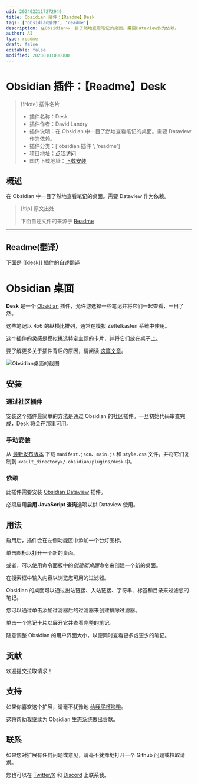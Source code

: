 ```yaml
---
uid: 2024022117272949
title: Obsidian 插件：【Readme】Desk
tags: ['obsidian插件', 'readme']
description: 在Obsidian中一目了然地查看笔记的桌面。需要Dataview作为依赖。
author: AI
type: readme
draft: false
editable: false
modified: 20230101000000
---
```


# Obsidian 插件：【Readme】Desk

> [!Note] 插件名片
> - 插件名称：Desk
> - 插件作者：David Landry
> - 插件说明：在 Obsidian 中一目了然地查看笔记的桌面。需要 Dataview 作为依赖。
> - 插件分类：['obsidian 插件 ', 'readme']
> - 项目地址：[点我访问](https://github.com/davidlandry93/obsidian-desk)
> - 国内下载地址：[下载安装](https://pkmer.cn/products/plugin/pluginMarket/?desk)

## 概述

在 Obsidian 中一目了然地查看笔记的桌面。需要 Dataview 作为依赖。

> [!tip] 原文出处
>
>下面自述文件的来源于 [Readme](https://ghproxy.net/https://raw.githubusercontent.com/davidlandry93/obsidian-desk/master/README.md)
>

---

## Readme(翻译）

下面是 [[desk]] 插件的自述翻译

# Obsidian 桌面

**Desk** 是一个 [Obsidian](https://obsidian.md) 插件，允许您选择一些笔记并将它们一起查看，一目了然。

这些笔记以 4x6 的纵横比排列，通常在模拟 Zettelkasten 系统中使用。

这个插件的灵感是模拟挑选特定主题的卡片，并将它们放在桌子上。

要了解更多关于插件背后的原因，请阅读 [这篇文章](https://blog.dlandry.xyz/posts/obsidian_desk/)。

![Obsidian桌面的截图](./screenshot.png?raw=true)

## 安装

### 通过社区插件

安装这个插件最简单的方法是通过 Obsidian 的社区插件。一旦初始代码审查完成，Desk 将会在那里可用。

### 手动安装

从 [最新发布版本](https://github.com/davidlandry93/obsidian-desk/releases) 下载 `manifest.json`、`main.js` 和 `style.css` 文件，并将它们复制到 `<vault_directory>/.obsidian/plugins/desk` 中。

### 依赖

此插件需要安装 [Obsidian Dataview](https://github.com/blacksmithgu/obsidian-dataview) 插件。

必须启用**启用 JavaScript 查询**选项以供 Dataview 使用。

## 用法

启用后，插件会在左侧功能区中添加一个台灯图标。

单击图标以打开一个新的桌面。

或者，可以使用命令面板中的*创建新桌面*命令来创建一个新的桌面。

在搜索框中输入内容以浏览您可用的过滤器。

Obsidian 的桌面可以通过出站链接、入站链接、字符串、标签和目录来过滤您的笔记。

您可以通过单击添加过滤器后的过滤器来创建排除过滤器。

单击一个笔记卡片以展开它并查看完整的笔记。

随意调整 Obsidian 的用户界面大小，以便同时查看更多或更少的笔记。

## 贡献

欢迎提交拉取请求！

## 支持

如果你喜欢这个扩展，请毫不犹豫地 [给我买杯咖啡](https://ko-fi.com/davidlandry)。

这将帮助我继续为 Obsidian 生态系统做出贡献。

## 联系

如果您对扩展有任何问题或意见，请毫不犹豫地打开一个 Github 问题或拉取请求。

您也可以在 [Twitter/X](https://twitter.com/davidlandry93) 和 [Discord](https://discordapp.com/users/.dl93) 上联系我。

